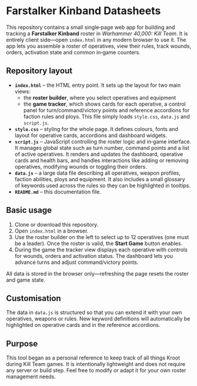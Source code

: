 # Farstalker Kinband Datasheets

This repository contains a small single‑page web app for building and tracking a **Farstalker Kinband** roster in *Warhammer 40,000: Kill Team*. It is entirely client side—open `index.html` in any modern browser to use it. The app lets you assemble a roster of operatives, view their rules, track wounds, orders, activation state and common in‑game counters.

## Repository layout

- **`index.html`** – the HTML entry point. It sets up the layout for two main views:
  - the **roster builder**, where you select operatives and equipment
  - the **game tracker**, which shows cards for each operative, a control panel for turn/command/victory points and reference accordions for faction rules and ploys.
  This file simply loads `style.css`, `data.js` and `script.js`.
- **`style.css`** – styling for the whole page. It defines colours, fonts and layout for operative cards, accordions and dashboard widgets.
- **`script.js`** – JavaScript controlling the roster logic and in‑game interface. It manages global state such as turn number, command points and a list of active operatives. It renders and updates the dashboard, operative cards and health bars, and handles interactions like adding or removing operatives, modifying wounds or toggling their orders.
- **`data.js`** – a large data file describing all operatives, weapon profiles, faction abilities, ploys and equipment. It also includes a small glossary of keywords used across the rules so they can be highlighted in tooltips.
- **`README.md`** – this documentation file.

## Basic usage

1. Clone or download this repository.
2. Open `index.html` in a browser.
3. Use the roster builder on the left to select up to 12 operatives (one must be a leader). Once the roster is valid, the **Start Game** button enables.
4. During the game the tracker view displays each operative with controls for wounds, orders and activation status. The dashboard lets you advance turns and adjust command/victory points.

All data is stored in the browser only—refreshing the page resets the roster and game state.

## Customisation

The data in `data.js` is structured so that you can extend it with your own operatives, weapons or rules. New keyword definitions will automatically be highlighted on operative cards and in the reference accordions.

## Purpose

This tool began as a personal reference to keep track of all things Kroot during Kill Team games. It is intentionally lightweight and does not require any server or build step. Feel free to modify or adapt it for your own roster management needs.
